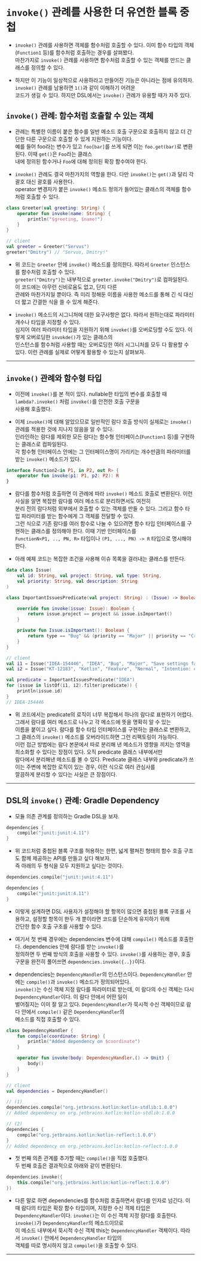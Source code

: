 # `invoke()` 관례를 사용한 더 유연한 블록 중첩

- `invoke()` 관례를 사용하면 객체를 함수처럼 호출할 수 있다. 이미 함수 타입의 객체(`Function1` 등)를 함수처럼 호출하는 경우를 살펴봤다.  
  마찬가지로 `invoke()` 관례를 사용하면 함수처럼 호출할 수 있는 객체를 만드는 클래스를 정의할 수 있다.

- 하지만 이 기능이 일상적으로 사용하라고 만들어진 기능은 아니라는 점에 유의하자. `invoke()` 관례를 남용하면 `1()`과 같이 이해하기 어려운  
  코드가 생길 수 있다. 하지만 DSL에서는 `invoke()` 관례가 유용할 때가 자주 있다.

## `invoke()` 관례: 함수처럼 호출할 수 있는 객체

- 관례는 특별한 이름이 붙은 함수를 일반 메소드 호출 구문으로 호출하지 않고 더 간단한 다른 구문으로 호출할 수 있게 지원하는 기능이다.  
  예를 들어 foo라는 변수가 있고 `foo[bar]`를 쓰게 되면 이는 `foo.get(bar)`로 변환된다. 이때 `get()`은 `Foo`라는 클래스  
  내에 정의된 함수거나 `Foo`에 대해 정의된 확장 함수여야 한다.

- `invoke()` 관례도 결국 마찬가지의 역할을 한다. 다만 `invoke()`는 `get()`과 달리 각괄호 대신 괄호를 사용한다.  
  operator 변경자가 붙은 `invoke()` 메소드 정의가 들어있는 클래스의 객체를 함수처럼 호출할 수 있다.

```kt
class Greeter(val greeting: String) {
	operator fun invoke(name: String) {
		println("$greeting, $name!")
	}
}

// client
val greeter = Greeter("Servus")
greeter("Dmitry") // "Servus, Dmitry!"
```

- 위 코드는 `Greeter` 안에 `invoke()` 메소드를 정의한다. 따라서 `Greeter` 인스턴스를 함수처럼 호출할 수 있다.  
  `greeter("Dmitry")`는 내부적으로 `greeter.invoke("Dmitry")`로 컴파일된다. 이 코드에는 아무런 신비로움도 없고, 단지 다른  
  관례와 마찬가지일 뿐이다. 즉 미리 정해둔 이름을 사용한 메소드를 통해 긴 식 대신 더 짧고 간결한 식을 쓸 수 있게 해준다.

- `invoke()` 메소드의 시그니처에 대한 요구사항은 없다. 따라서 원하는대로 파라미터 개수나 타입을 지정할 수 있다.  
  심지어 여러 파라미터 타입을 지원하기 위해 `invoke()`를 오버로딩할 수도 있다. 이렇게 오버로딩한 `invokde()`가 있는 클래스의  
  인스턴스를 함수처럼 사용할 때는 오버로딩한 여러 시그니처를 모두 다 활용할 수 있다. 이런 관례를 실제로 어떻게 활용할 수 있는지 살펴보자.

---

## `invoke()` 관례와 함수형 타입

- 이전에 `invoke()`를 본 적이 있다. nullable한 타입의 변수를 호출할 때 `lambda?.invoke()` 처럼 `invoke()`를 안전한 호출 구문을  
  사용해 호출했다.

- 이제 `invoke()`에 대해 알았으므로 일반적인 람다 호출 방식이 실제로는 `invoke()` 관례를 적용한 것에 지나지 않음을 알 수 있다.  
  인라인하는 람다를 제외한 모든 람다는 함수형 인터페이스(`Function1` 등)를 구현하는 클래스로 컴파일된다.  
  각 함수형 인터페이스 안에는 그 인터페이스명이 가리키는 개수만큼의 파라미터를 받는 `invoke()` 메소드가 있다.

```kt
interface Function2<in P1, in P2, out R> {
	operator fun invoke(p1: P1, p2: P2): R
}
```

- 람다를 함수처럼 호출하면 이 관례에 따라 `invoke()` 메소드 호출로 변환된다. 이런 사실을 알면 복잡한 람다를 여러 메소드로 분리하면서도 여전히  
  분리 전의 람다처럼 외부에서 호출할 수 있는 객체를 만들 수 있다. 그리고 함수 타입 파라미터를 받는 함수에게 그 객체를 전달할 수 있다.  
  그런 식으로 기존 람다를 여러 함수로 나눌 수 있으려면 함수 타입 인터페이스를 구현하는 클래스를 정의해야 한다. 이때 기반 인터페이스를  
  `FunctionN<P1, .., PN, R>` 타입이나 `(P1, ..., PN) -> R` 타입으로 명시해야 한다.

- 아래 예제 코드는 복잡한 조건을 사용해 이슈 목록을 걸러내는 클래스를 만든다.

```kt
data class Issue(
	val id: String, val project: String, val type: String,
	val priority: String, val description: String
)

class ImportantIssuesPredicate(val project: String) : (Issue) -> Boolean {

	override fun invoke(issue: Issue): Boolean {
		return issue.project == project && issue.isImportant()
	}

	private fun Issue.isImportant(): Boolean {
		return type == "Bug" && (priority == "Major" || priority == "Critical")
	}
}

// client
val i1 = Issue("IDEA-154446", "IDEA", "Bug", "Major", "Save settings failed")
val i2 = Issue("KT-12183", "Kotlin", "Feature", "Normal", "Intention: convert several calls on the same receiver to with/apply")

val predicate = ImportantIssuesPredicate("IDEA")
for (issue in listOf(i1, i2).filter(predicate)) {
	println(issue.id)
}
// IDEA-154446
```

- 위 코드에서는 predicate의 로직이 너무 복잡해서 하나의 람다로 표현하기 어렵다. 그래서 람다를 여러 메소드로 나누고 각 메소드에 뜻을 명확히 알 수 있는  
  이름을 붙이고 싶다. 람다를 함수 타입 인터페이스를 구현하는 클래스로 변환하고, 그 클래스의 `invoke()` 메소드를 오버라이드하면 그런 리팩토링이 가능하다.  
  이런 접근 방법에는 람다 본문에서 따로 분리해 낸 메소드가 영향을 끼치는 영역을 최소화할 수 있다는 장점이 있다. 오직 predicate 클래스 내부에서만  
  람다에서 분리해낸 메소드를 볼 수 있다. Predicate 클래스 내부와 predicate가 쓰이는 주변에 복잡한 로직이 있는 경우, 이런 식으로 여러 관심사를  
  깔끔하게 분리할 수 있다는 사실은 큰 장점이다.

---

## DSL의 `invoke()` 관례: Gradle Dependency

- 모듈 의존 관계를 정의하는 Gradle DSL을 보자.

```kt
dependencies {
	compile("junit:junit:4.11")
}
```

- 위 코드처럼 중첩된 블록 구조를 허용하는 한편, 넓게 펼쳐진 형태의 함수 호출 구조도 함께 제공하는 API를 만들고 싶다 해보자.  
  즉 아래의 두 형식을 모두 지원하고 싶다는 것이다.

```kt
dependencies.compile("junit:junit:4.11")

dependencies {
	compile("junit:junit:4.11")
}
```

- 이렇게 설계하면 DSL 사용자가 설정해야 할 항목이 많으면 중첩된 블록 구조를 사용하고, 설정할 항목이 한두 개 뿐이라면 코드를 단순하게 유지하기 위해  
  간단한 함수 호출 구조를 사용할 수 있다.

- 여기서 첫 번째 경우에는 dependencies 변수에 대해 `compile()` 메소드를 호출한다. dependencies 안에 람다를 받는 `invoke()`를  
  정의하면 두 번째 방식의 호출을 사용할 수 있다. `invoke()`를 사용하는 경우, 호출 구문을 완전히 풀어쓰면 `dependencies.invoke({..})`이다.

- dependencies는 `DependencyHandler`의 인스턴스이다. `DependencyHandler` 안에는 `compile()`과 `invoke()` 메소드가 정의되어있다.  
  `invoke()`는 수신 객체 지정 람다를 파라미터로 받는데, 이 람다의 수신 객체는 다시 `DependencyHandler`이다. 이 람다 안에서 어떤 일이  
  벌어질지는 이미 잘 알고 있다. `DependencyHandler`가 묵시적 수신 객체이므로 람다 안에서 `compile()` 같은 `DependencyHandler`의  
  메소드를 직접 호출할 수 있다.

```kt
class DependencyHandler {
	fun compile(coordinate: String) {
		println("Added dependency on $coordinate")
	}

	operator fun invoke(body: DependencyHandler.() -> Unit) {
		body()
	}
}

// client
val dependencies = DependencyHandler()

// (1)
dependencies.compile("org.jetbrains.kotlin:kotlin-stdlib:1.0.0")
// Added dependency on org.jetbrains.kotlin:kotlin-stdlib:1.0.0

// (2)
dependencies {
	compile("org.jetbrains.kotlin:kotlin-reflect:1.0.0")
}
// Added dependency on org.jetbrains.kotlin:kotlin-reflect:1.0.0
```

- 첫 번째 의존 관계를 추가할 때는 `compile()`을 직접 호출했다.  
  두 번째 호출은 결과적으로 아래와 같이 변환된다.

```kt
dependencies.invoke({
	this.compile("org.jetbrains.kotlin:kotlin-reflect:1.0.0")
})
```

- 다른 말로 하면 dependencies를 함수처럼 호출하면서 람다를 인자로 넘긴다. 이때 람다의 타입은 확장 함수 타입이며, 지정한 수신 객체 타입은  
  `DependencyHandler`이다. `invoke()`는 이 수신 객체 지정 람다를 호출한다. `invoke()`가 `DependencyHandler`의 메소드이므로  
  이 메소드 내부에서 묵시적 수신 객체 this는 `DependencyHandler` 객체이다. 따라서 `invoke()` 안에서 `DependencyHandler` 타입의  
  객체를 따로 명시하지 않고 `compile()`을 호출할 수 있다.

---
